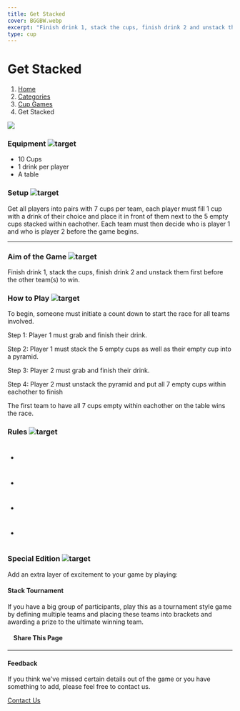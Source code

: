 ```yaml
---
title: Get Stacked
cover: BGGBW.webp
excerpt: "Finish drink 1, stack the cups, finish drink 2 and unstack them first before the other team(s) to win."
type: cup
---
```


# Get Stacked

1.  [Home](/)
2.  [Categories](GameCategories)
3.  [Cup Games](GameCategories/CupGames)
4.  Get Stacked

![](images/getstacked.webp)

### Equipment ![target](images/liquor.webp)

-   10 Cups
-   1 drink per player
-   A table

### Setup ![target](images/settings.webp)

Get all players into pairs with 7 cups per team, each player must fill 1 cup with a drink of their choice and place it in front of them next to the 5 empty cups stacked within eachother. Each team must then decide who is player 1 and who is player 2 before the game begins.

* * *

### Aim of the Game ![target](images/target.webp)

Finish drink 1, stack the cups, finish drink 2 and unstack them first before the other team(s) to win.

### How to Play ![target](images/question.webp)

To begin, someone must initiate a count down to start the race for all teams involved.

Step 1: Player 1 must grab and finish their drink.

Step 2: Player 1 must stack the 5 empty cups as well as their empty cup into a pyramid.

Step 3: Player 2 must grab and finish their drink.

Step 4: Player 2 must unstack the pyramid and put all 7 empty cups within eachother to finish

The first team to have all 7 cups empty within eachother on the table wins the race.

### Rules ![target](images/rules.webp)

-   #
-   #
-   #
-   #

### Special Edition ![target](images/special.webp)

Add an extra layer of excitement to your game by playing:

#### **Stack Tournament**

If you have a big group of participants, play this as a tournament style game by defining multiple teams and placing these teams into brackets and awarding a prize to the ultimate winning team.

####     Share This Page

[](https://www.facebook.com/sharer/sharer.php?u=beergogglegames.co.uk/GameCategories/MiscGames/getstacked)[](https://www.instagram.com/direct/new/)[](https://twitter.com/intent/tweet?url=beergogglegames.co.uk/GameCategories/MiscGames/getstacked)

* * *

#### Feedback

If you think we've missed certain details out of the game or you have something to add, please feel free to contact us.

  
  
  
[Contact Us](contact)
